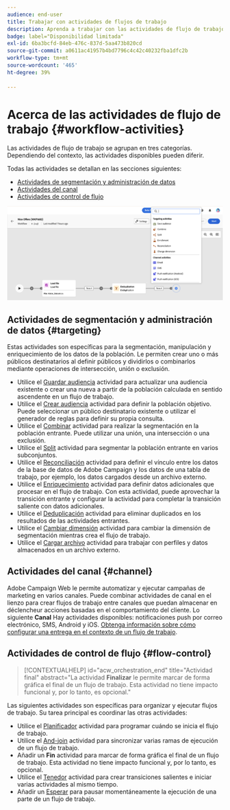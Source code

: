 ```yaml
---
audience: end-user
title: Trabajar con actividades de flujos de trabajo
description: Aprenda a trabajar con las actividades de flujo de trabajo
badge: label="Disponibilidad limitada"
exl-id: 6ba3bcfd-84eb-476c-837d-5aa473b820cd
source-git-commit: a0611ac41957b4bd7796c4c42c40232fba1dfc2b
workflow-type: tm+mt
source-wordcount: '465'
ht-degree: 39%

---
```



# Acerca de las actividades de flujo de trabajo {#workflow-activities}

Las actividades de flujo de trabajo se agrupan en tres categorías. Dependiendo del contexto, las actividades disponibles pueden diferir.

Todas las actividades se detallan en las secciones siguientes:

* [Actividades de segmentación y administración de datos](#targeting)
* [Actividades del canal](#channel)
* [Actividades de control de flujo](#flow-control)

![](../assets/workflow-activities.png)

## Actividades de segmentación y administración de datos {#targeting}

Estas actividades son específicas para la segmentación, manipulación y enriquecimiento de los datos de la población. Le permiten crear uno o más públicos destinatarios al definir públicos y dividirlos o combinarlos mediante operaciones de intersección, unión o exclusión.

* Utilice el [Guardar audiencia](save-audience.md) actividad para actualizar una audiencia existente o crear una nueva a partir de la población calculada en sentido ascendente en un flujo de trabajo.
* Utilice el [Crear audiencia](build-audience.md) actividad para definir la población objetivo. Puede seleccionar un público destinatario existente o utilizar el generador de reglas para definir su propia consulta.
* Utilice el [Combinar](combine.md) actividad para realizar la segmentación en la población entrante. Puede utilizar una unión, una intersección o una exclusión.
* Utilice el [Split](split.md) actividad para segmentar la población entrante en varios subconjuntos.
* Utilice el [Reconciliación](reconciliation.md) actividad para definir el vínculo entre los datos de la base de datos de Adobe Campaign y los datos de una tabla de trabajo, por ejemplo, los datos cargados desde un archivo externo.
* Utilice el [Enriquecimiento](enrichment.md) actividad para definir datos adicionales que procesar en el flujo de trabajo. Con esta actividad, puede aprovechar la transición entrante y configurar la actividad para completar la transición saliente con datos adicionales.
* Utilice el [Deduplicación](deduplication.md) actividad para eliminar duplicados en los resultados de las actividades entrantes.
* Utilice el [Cambiar dimensión](change-dimension.md) actividad para cambiar la dimensión de segmentación mientras crea el flujo de trabajo.
* Utilice el [Cargar archivo](load-file.md) actividad para trabajar con perfiles y datos almacenados en un archivo externo.


## Actividades del canal {#channel}

Adobe Campaign Web le permite automatizar y ejecutar campañas de marketing en varios canales. Puede combinar actividades de canal en el lienzo para crear flujos de trabajo entre canales que puedan almacenar en déclencheur acciones basadas en el comportamiento del cliente. Lo siguiente **Canal** Hay actividades disponibles: notificaciones push por correo electrónico, SMS, Android y iOS. [Obtenga información sobre cómo configurar una entrega en el contexto de un flujo de trabajo](channels.md).

## Actividades de control de flujo {#flow-control}

>[!CONTEXTUALHELP]
>id="acw_orchestration_end"
>title="Actividad final"
>abstract="La actividad **Finalizar** le permite marcar de forma gráfica el final de un flujo de trabajo. Esta actividad no tiene impacto funcional y, por lo tanto, es opcional."

Las siguientes actividades son específicas para organizar y ejecutar flujos de trabajo. Su tarea principal es coordinar las otras actividades:

* Utilice el [Planificador](scheduler.md) actividad para programar cuándo se inicia el flujo de trabajo.
* Utilice el [And-join](and-join.md) actividad para sincronizar varias ramas de ejecución de un flujo de trabajo.
* Añadir un **Fin** actividad para marcar de forma gráfica el final de un flujo de trabajo. Esta actividad no tiene impacto funcional y, por lo tanto, es opcional.
* Utilice el [Tenedor](fork.md) actividad para crear transiciones salientes e iniciar varias actividades al mismo tiempo.
* Añadir un [Esperar](wait.md) para pausar momentáneamente la ejecución de una parte de un flujo de trabajo.

<!--
## Data management activities {#data-management}

overview: what they're used for
which use case you can perform with them

list available activites + short description + ref to section
-->

